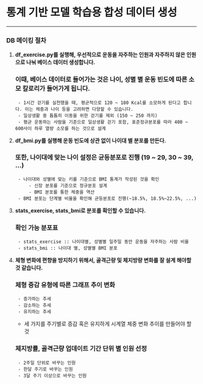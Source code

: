 # 통계 기반 모델 학습용 합성 데이터 생성

---


### DB 메이킹 절차
1. **df_exercise.py를 실행해, 우선적으로 운동을 자주하는 인원과 자주하지 않은 인원으로 나눠 베이스 데이터 생성합니다.**
    ### 이때, 베이스 데이터로 들어가는 것은 나이, 성별 별 운동 빈도에 따른 소모 칼로리가 들어가게 됩니다.
        - 1시간 걷기를 실천했을 때, 평균적으로 120 ~ 180 Kcal를 소모하게 된다고 합니다. 이는 체중과 나이 등을 고려하면 다양할 수 있습니다.
        - 일상생활 중 틈틈히 이동을 위한 걷기를 제외 (150 ~ 250 까지)
        - 평균 운동하는 사람을 기준으로 일상생활 걷기 포함, 표준정규분포를 따라 400 ~ 600사이 하루 열량 소모를 하는 것으로 설계 

2. **df_bmi.py를 실행해 운동 빈도에 상관 없이 나이대 별 분포를 만든다.**
    ### 또한, 나이대에 맞는 나이 설정은 균등분포로 진행 (19 ~ 29, 30 ~ 39, ...)
        - 나이대와 성별에 맞는 키를 기준으로 BMI 통계가 작성된 것을 확인
            - 신장 분포를 기준으로 정규분포 설계
            - BMI 분포를 통한 체중을 역산
        - BMI 분포는 단계별 비율을 확인해 균등분포로 진행(~18.5%, 18.5%~22.5%, ...)

3. **stats_exercise, stats_bmi로 분포를 확인할 수 있습니다.**
    ### 확인 가능 분포표
        - stats_exercise :: 나이대별, 성별별 일주일 동안 운동을 자주하는 사람 비율
        - stats_bmi :: 나이대 별, 성별별 BMI 분포

4. **체형 변화에 편향을 방지하기 위해서, 골격근량 및 체지방량 변화를 잘 설계 해야할 것 같습니다.**
    ### 체형 증감 유형에 따른 그래프 추이 변화
        - 증가하는 추세
        - 감소하는 추세
        - 유지하는 추세
    - 세 가지를 주기별로 증감 혹은 유지하게 시계열 체중 변화 추이를 만들어야 할 것

    ### 체지방률, 골격근량 업데이트 기간 단위 별 인원 선정
        - 2주일 단위로 바꾸는 인원
        - 한달 주기로 바꾸는 인원
        - 3달 주기 이상으로 바꾸는 인원
    
